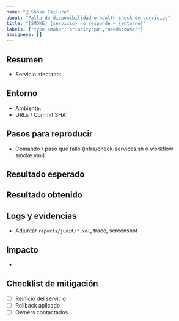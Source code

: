 ```yaml
---
name: "🚨 Smoke Failure"
about: "Falla de disponibilidad o health-check de servicios"
title: "[SMOKE] {servicio} no responde — {entorno}"
labels: ["type:smoke","priority:p0","needs:owner"]
assignees: []
---
```


## Resumen
- Servicio afectado: <!-- backend/frontend/redis/wa-webhook -->

## Entorno
- Ambiente: <!-- staging/preprod/CI-local -->
- URLs / Commit SHA:

## Pasos para reproducir
- Comando / paso que falló (infra/check-services.sh o workflow smoke.yml):

## Resultado esperado

## Resultado obtenido

## Logs y evidencias
- Adjuntar `reports/junit/*.xml`, trace, screenshot

## Impacto
- <!-- bloqueo de E2E / Go-NoGo -->

## Checklist de mitigación
- [ ] Reinicio del servicio
- [ ] Rollback aplicado
- [ ] Owners contactados
